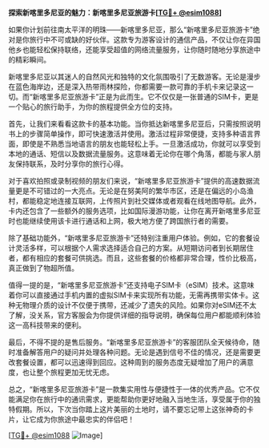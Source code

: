 **探索新喀里多尼亚的魅力：新喀里多尼亚旅游卡[[TG💪+ @esim1088](https://t.me/s/esim1088)]**

如果你计划前往南太平洋的明珠——新喀里多尼亚，那么“新喀里多尼亚旅游卡”绝对是你旅行中不可或缺的好伙伴。这款专为游客设计的通信产品，不仅让你在异国他乡也能轻松保持联络，还能享受超值的网络流量服务，让你随时随地分享旅途中的精彩瞬间。

新喀里多尼亚以其迷人的自然风光和独特的文化氛围吸引了无数游客。无论是漫步在蓝色海岸边，还是深入热带雨林探险，你都需要一款可靠的手机卡来记录这一切。而“新喀里多尼亚旅游卡”正是为此而生。它不仅仅是一张普通的SIM卡，更是一个贴心的旅行助手，为你的旅程提供全方位的支持。

首先，让我们来看看这款卡的基本功能。当你抵达新喀里多尼亚后，只需按照说明书上的步骤简单操作，即可快速激活并使用。激活过程非常便捷，支持多种语言界面，即使是不熟悉当地语言的朋友也能轻松上手。一旦激活成功，你就可以享受到本地的通话、短信以及数据流量服务。这意味着无论你在哪个角落，都能与家人朋友保持联系，及时分享你的旅行心得。

对于喜欢拍照或录制视频的朋友们来说，“新喀里多尼亚旅游卡”提供的高速数据流量更是不可错过的一大亮点。无论是在努美阿的繁华市区，还是在偏远的小岛渔村，都能稳定地连接互联网，上传照片到社交媒体或者观看在线地图导航。此外，卡内还包含了一些额外的服务选项，比如国际漫游功能，让你在离开新喀里多尼亚时也能继续使用该卡进行通话和上网，极大地方便了跨国旅行者的需要。

除了基础功能外，“新喀里多尼亚旅游卡”还特别注重用户体验。例如，它的套餐设计灵活多样，可以根据个人需求选择适合自己的方案。从短期访问者到长期居住者，都有相应的套餐可供挑选。而且，这些套餐的价格都非常合理，性价比极高，真正做到了物超所值。

值得一提的是，“新喀里多尼亚旅游卡”还支持电子SIM卡（eSIM）技术。这意味着你可以直接通过手机内置的虚拟SIM卡来实现所有功能，无需再携带实体卡。这种无物理介质的设计不仅便于携带，还减少了遗失的风险。如果你对eSIM还不太了解，没关系，官方客服会为你提供详细的指导说明，确保每位用户都能顺利体验这一高科技带来的便利。

最后，不得不提的是售后服务。“新喀里多尼亚旅游卡”的客服团队全天候待命，随时准备解答用户的疑问并处理各种问题。无论是遇到信号不佳的情况，还是需要更改套餐设置，都可以迅速得到回应。这种周到的服务态度无疑增加了用户的满意度，也让整个旅程更加无忧无虑。

总之，“新喀里多尼亚旅游卡”是一款集实用性与便捷性于一体的优秀产品。它不仅能满足你在旅行中的通讯需求，更能帮助你更好地融入当地生活，享受属于你的独特假期。所以，下次当你踏上这片美丽的土地时，请不要忘记带上这张神奇的卡片，让它成为你旅途中最忠实的伴侣吧！

[[TG💪+ @esim1088](https://t.me/s/esim1088) ![Image](https://i.postimg.cc/4NQfJmqS/Snipaste-2025-05-13-00-14-12.png)]